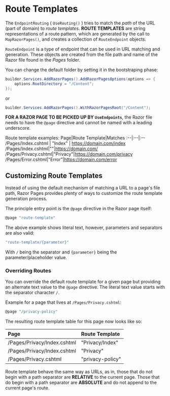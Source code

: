 # Route Templates

The `EndpointRouting` ( `UseRouting()` ) tries to match the _path_ of the URL (part of domain) to _route templates_. **ROUTE TEMPLATES** are string representations of a route pattern, which are generated by the call to `MapRazorPages()`, and creates a collection of `RouteEndpoint` objects.

`RouteEndpoint` is a type of endpoint that can be used in URL matching and generation. These objects are created from the file path and name of the Razor file found in the _Pages_ folder. 

You can change the default folder by setting it in the bootstraping phase:
```csharp
builder.Services.AddRazorPages().AddRazorPagesOptions(options => {
	options.RootDirectory = "/Content";
});
```
or
```csharp
builder.Services.AddRazorPages().WithRazorPagesRoot("/Content");
```

**FOR A RAZOR PAGE TO BE PICKED UP BY `UseEndpoints`**, the Razor file needs to have the `@page` directive and cannot be named with a leading underscore.

Route template examples:
Page|Route Template|Matches
:--|:--|:--
/Pages/Index.cshtml | "Index" | https://domain.com/index
/Pages/Index.cshtml|""|https://domain.com/
/Pages/Privacy.cshtml|"Privacy"|https://domain.com/privacy
/Pages/Error.cshtml|"Error"|https://domain.com/error

## Customizing Route Templates

Instead of using the default mechanism of matching a URL to a page's file path, Razor Pages provides plenty of ways to customize the route template generation process.

The principle entry point is the `@page` directive in the Razor page itself:
```csharp
@page "route-template"
```

The above example shows literal text, however, parameters and separators are also valid:

```csharp
"route-template/{parameter}"
```

With `/` being the separator and `{parameter}` being the parameter/placeholder value.

### Overriding Routes

You can override the default route template for a given page but providing an alternate text value to the `@page` directive. The literal text value starts with the separator character `/`.

Example for a page that lives at `/Pages/Privacy.cshtml`:
```csharp
@page "/privacy-policy"
```

The resulting route template table for this page now looks like so:

Page|Route Template
:--|:--
/Pages/Privacy/Index.cshtml|"Privacy/Index"
/Pages/Privacy/Index.cshtml|"Privacy"
/Pages/Privacy.cshtml|"privacy-policy"

Route template behave the same way as URLs, as in, those that do not begin with a path separator are **RELATIVE** to the current page. Those that do begin with a path separator are **ABSOLUTE** and do not append to the current page's route.